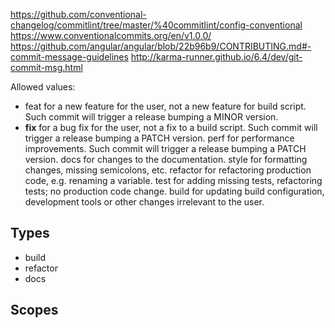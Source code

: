 https://github.com/conventional-changelog/commitlint/tree/master/%40commitlint/config-conventional
https://www.conventionalcommits.org/en/v1.0.0/
https://github.com/angular/angular/blob/22b96b9/CONTRIBUTING.md#-commit-message-guidelines
http://karma-runner.github.io/6.4/dev/git-commit-msg.html


Allowed <type> values:
- feat for a new feature for the user, not a new feature for build script. Such commit will trigger a release bumping a MINOR version.
- **fix** for a bug fix for the user, not a fix to a build script. Such commit will trigger a release bumping a PATCH version.
perf for performance improvements. Such commit will trigger a release bumping a PATCH version.
docs for changes to the documentation.
style for formatting changes, missing semicolons, etc.
refactor for refactoring production code, e.g. renaming a variable.
test for adding missing tests, refactoring tests; no production code change.
build for updating build configuration, development tools or other changes irrelevant to the user.

## Types

- build
- refactor
- docs

## Scopes